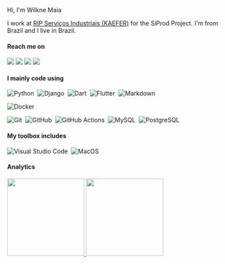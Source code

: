 <!-- ![Profile Views](http://estruyf-github.azurewebsites.net/api/VisitorHit?user=WilkneMaia&repo=GuillaumeFalourd&countColorcountColor) -->

<!-- ### Olá 👋 -->

<!-- ### Sou um Desenvolvedor de Software que mora no 🇧🇷 e trabalho na [RIP Serviços Industriais (KAEFER)](https://www.linkedin.com/company/ripservicosindustriais/). -->

<!-- ![Snake animation](https://github.com/wilkneMaia/wilkneMaia/blob/output/github-contribution-grid-snake.svg) -->
Hi, I'm Wilkne Maia

I work at [RIP Serviços Industriais (KAEFER)](https://www.linkedin.com/company/ripservicosindustriais/) for the SiProd Project.
I'm from Brazil and I live in Brazil.

#### Reach me on
<p align="left">
  <a href="https://bit.ly/3qNXHUN"><img src="https://img.shields.io/badge/-wilknemaia-0077B5?style=flat&logo=Linkedin&logoColor=white"/></a>
  <a href="https://bit.ly/3CrCmm7"><img src="https://img.shields.io/badge/wilknemaia-D16f37?style=flat&logo=Stackoverflow&logoColor=white"/></a>
  <a href="https://bit.ly/3HKsmIT"><img src="https://img.shields.io/badge/-@wilkne.maia-%2312100E?style=flat&logo=medium&logoColor=white"/></a>
  <a href="mailto:wilknemaia@gmail.com"><img src="https://img.shields.io/badge/-wilknemaia@gmail.com-D14836?style=flat&logo=Gmail&logoColor=white"/></a>
</p>

<!-- ### Languages & Tools 🛠 -->
#### I mainly code using
![Python](https://img.shields.io/badge/-Python-05122A?style=flat&logo=python)&nbsp;
![Django](https://img.shields.io/badge/-Django-05122A?style=flat&logo=Django&logoColor=white)&nbsp;
![Dart](https://img.shields.io/badge/-Dart-05122A?style=flat&logo=Dart&logoColor=white)&nbsp;
![Flutter](https://img.shields.io/badge/-Flutter-05122A?style=flat&logo=Flutter&logoColor=white)&nbsp;
![Markdown](https://img.shields.io/badge/-Markdown-05122A?style=flat&logo=markdown)&nbsp;

![Docker](https://img.shields.io/badge/-Docker-05122A?style=flat&logo=docker)&nbsp;

![Git](https://img.shields.io/badge/-Git-05122A?style=flat&logo=git)&nbsp;
![GitHub](https://img.shields.io/badge/-GitHub-05122A?style=flat&logo=github)&nbsp;
![GitHub Actions](https://img.shields.io/badge/GitHub%20Actions%20-05122A?style=flat&logo=github-actions&logoColor=white)&nbsp;
![MySQL](https://img.shields.io/badge/-MySQL-05122A?style=flat&logo=mysql&logoColor=white)&nbsp;
![PostgreSQL](https://img.shields.io/badge/-PostgreSQL-05122A?style=flat&logo=postgresql)&nbsp;

#### My toolbox includes
![Visual Studio Code](https://img.shields.io/badge/-Visual%20Studio%20Code-05122A?style=flat&logo=visual-studio-code&logoColor=007ACC)&nbsp;
![MacOS](https://img.shields.io/badge/-MacOS-05122A?style=flat&logo=apple)&nbsp;

#### Analytics

<!-- <p align="left">
  <img height="180em" src="https://github-readme-streak-stats.herokuapp.com/?user=WilkneMaia" />
  <img height="180em" src="https://user-images.githubusercontent.com/22433243/121538215-faa36d80-c9da-11eb-9dce-0def2d07ff62.gif" />
</p>
   -->
<p align="left">
<a href="https://github.com/wilkneMaia">
<!--   <img height="180em" src="https://github-readme-stats.vercel.app/api/?username=wilkneMaia&count_private=true&show_icons=true"/> -->
  <img height="180em" src="https://github-readme-streak-stats.herokuapp.com/?user=WilkneMaia" />
  <img height="180em" src="https://github-readme-stats.vercel.app/api/top-langs/?username=wilkneMaia&layout=compact&langs_count=8&hide=HCL"/>
</a>
</p>

<!-- <img width="100%" src="profile-summary-card-output/github/0-profile-details.svg" /> -->

<!-- ### Vamos nos conectar ? 🤝 -->

<!-- <p align="left">
  <a href="https://bit.ly/3qNXHUN"><img src="https://img.shields.io/badge/-wilknemaia-0077B5?style=flat&logo=Linkedin&logoColor=white"/></a>
  <a href="https://bit.ly/3CrCmm7"><img src="https://img.shields.io/badge/wilknemaia-D16f37?style=flat&logo=Stackoverflow&logoColor=white"/></a>
  <a href="https://bit.ly/3HKsmIT"><img src="https://img.shields.io/badge/-@wilkne.maia-%2312100E?style=flat&logo=medium&logoColor=white"/></a>
  <a href="mailto:wilknemaia@gmail.com"><img src="https://img.shields.io/badge/-wilknemaia@gmail.com-D14836?style=flat&logo=Gmail&logoColor=white"/></a>
</p> -->
